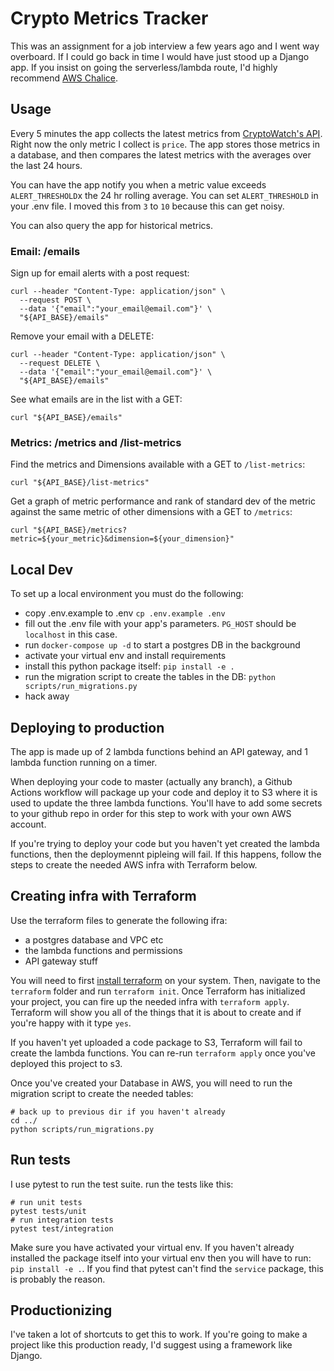 # Crypto Metrics Tracker

This was an assignment for a job interview a few years ago and I went way overboard.
If I could go back in time I would have just stood up a Django app.
If you insist on going the serverless/lambda route, I'd highly recommend
[AWS Chalice](https://github.com/aws/chalice).

## Usage

Every 5 minutes the app collects the latest metrics from
[CryptoWatch's API](https://docs.cryptowat.ch/rest-api/).
Right now the only metric I collect is `price`.
The app stores those metrics in a database,
and then compares the latest metrics with the averages over the last 24 hours.

You can have the app notify you when a metric value exceeds `ALERT_THRESHOLD`x the 24 hr rolling average.
You can set `ALERT_THRESHOLD` in your .env file.
I moved this from `3` to `10` because this can get noisy.

You can also query the app for historical metrics.

### Email: /emails

Sign up for email alerts with a post request:

```Shell
curl --header "Content-Type: application/json" \
  --request POST \
  --data '{"email":"your_email@email.com"}' \
  "${API_BASE}/emails"
```

Remove your email with a DELETE:

```Shell
curl --header "Content-Type: application/json" \
  --request DELETE \
  --data '{"email":"your_email@email.com"}' \
  "${API_BASE}/emails"
```

See what emails are in the list with a GET:

```Shell
curl "${API_BASE}/emails"
```

### Metrics: /metrics and /list-metrics

Find the metrics and Dimensions available with a GET to `/list-metrics`:

```Shell
curl "${API_BASE}/list-metrics"
```

Get a graph of metric performance and rank of standard dev of
the metric against the same metric of other dimensions with a GET to `/metrics`:

```Shell
curl "${API_BASE}/metrics?metric=${your_metric}&dimension=${your_dimension}"
```

## Local Dev

To set up a local environment you must do the following:

- copy .env.example to .env `cp .env.example .env`
- fill out the .env file with your app's parameters. `PG_HOST` should be `localhost` in this case.
- run `docker-compose up -d` to start a postgres DB in the background
- activate your virtual env and install requirements
- install this python package itself: `pip install -e .`
- run the migration script to create the tables in the DB: `python scripts/run_migrations.py`
- hack away

## Deploying to production

The app is made up of 2 lambda functions behind an API gateway,
and 1 lambda function running on a timer.

When deploying your code to master (actually any branch), a Github Actions workflow
will package up your code and deploy it to S3 where it is used
to update the three lambda functions.
You'll have to add some secrets to your github repo in order for this step to work
with your own AWS account.

If you're trying to deploy your code but you haven't yet created the lambda functions,
then the deploymennt pipleing will fail.
If this happens, follow the steps to create the needed AWS infra with Terraform below.

## Creating infra with Terraform

Use the terraform files to generate the following ifra:

- a postgres database and VPC etc
- the lambda functions and permissions
- API gateway stuff

You will need to first [install terraform](https://learn.hashicorp.com/tutorials/terraform/install-cli)
on your system.
Then, navigate to the `terraform` folder and run `terraform init`.
Once Terraform has initialized your project, you can fire up the
needed infra with `terraform apply`.
Terraform will show you all of the things that it is about to create
and if you're happy with it type `yes`.

If you haven't yet uploaded a code package to S3, Terraform will
fail to create the lambda functions.
You can re-run `terraform apply` once you've deployed this project
to s3.

Once you've created your Database in AWS,
you will need to run the migration script to create the needed
tables:

```Shell
# back up to previous dir if you haven't already
cd ../
python scripts/run_migrations.py
```

## Run tests

I use pytest to run the test suite.
run the tests like this:

```Shell
# run unit tests
pytest tests/unit
# run integration tests
pytest test/integration
```

Make sure you have activated your virtual env.
If you haven't already installed the package itself into your virtual env
then you will have to run: `pip install -e .`.
If you find that pytest can't find the `service` package, this is probably the reason.

## Productionizing

I've taken a lot of shortcuts to get this to work.
If you're going to make a project like this production ready, I'd suggest
using a framework like Django.
